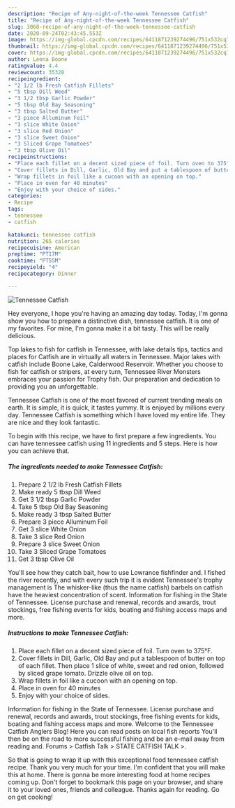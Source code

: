 ```yaml
---
description: "Recipe of Any-night-of-the-week Tennessee Catfish"
title: "Recipe of Any-night-of-the-week Tennessee Catfish"
slug: 3068-recipe-of-any-night-of-the-week-tennessee-catfish
date: 2020-09-24T02:43:45.553Z
image: https://img-global.cpcdn.com/recipes/6411871239274496/751x532cq70/tennessee-catfish-recipe-main-photo.jpg
thumbnail: https://img-global.cpcdn.com/recipes/6411871239274496/751x532cq70/tennessee-catfish-recipe-main-photo.jpg
cover: https://img-global.cpcdn.com/recipes/6411871239274496/751x532cq70/tennessee-catfish-recipe-main-photo.jpg
author: Leona Boone
ratingvalue: 4.4
reviewcount: 35328
recipeingredient:
- "2 1/2 lb Fresh Catfish Fillets"
- "5 tbsp Dill Weed"
- "3 1/2 tbsp Garlic Powder"
- "5 tbsp Old Bay Seasoning"
- "3 tbsp Salted Butter"
- "3 piece Alluminum Foil"
- "3 slice White Onion"
- "3 slice Red Onion"
- "3 slice Sweet Onion"
- "3 Sliced Grape Tomatoes"
- "3 tbsp Olive Oil"
recipeinstructions:
- "Place each fillet on a decent sized piece of foil. Turn oven to 375°F."
- "Cover fillets in Dill, Garlic, Old Bay and put a tablespoon of butter on top of each fillet. Then place 1 slice of white, sweet and red onion, followed by sliced grape tomato. Drizzle olive oil on top."
- "Wrap fillets in foil like a cucoon with an opening on top."
- "Place in oven for 40 minutes"
- "Enjoy with your choice of sides."
categories:
- Recipe
tags:
- tennessee
- catfish

katakunci: tennessee catfish 
nutrition: 265 calories
recipecuisine: American
preptime: "PT17M"
cooktime: "PT55M"
recipeyield: "4"
recipecategory: Dinner

---
```



![Tennessee Catfish](https://img-global.cpcdn.com/recipes/6411871239274496/751x532cq70/tennessee-catfish-recipe-main-photo.jpg)

Hey everyone, I hope you're having an amazing day today. Today, I'm gonna show you how to prepare a distinctive dish, tennessee catfish. It is one of my favorites. For mine, I'm gonna make it a bit tasty. This will be really delicious.

Top lakes to fish for catfish in Tennessee, with lake details tips, tactics and places for Catfish are in virtually all waters in Tennessee. Major lakes with catfish include Boone Lake, Calderwood Reservoir. Whether you choose to fish for catfish or stripers, at every turn, Tennessee River Monsters embraces your passion for Trophy fish. Our preparation and dedication to providing you an unforgettable.

Tennessee Catfish is one of the most favored of current trending meals on earth. It is simple, it is quick, it tastes yummy. It is enjoyed by millions every day. Tennessee Catfish is something which I have loved my entire life. They are nice and they look fantastic.


To begin with this recipe, we have to first prepare a few ingredients. You can have tennessee catfish using 11 ingredients and 5 steps. Here is how you can achieve that.

<!--inarticleads1-->

##### The ingredients needed to make Tennessee Catfish:

1. Prepare 2 1/2 lb Fresh Catfish Fillets
1. Make ready 5 tbsp Dill Weed
1. Get 3 1/2 tbsp Garlic Powder
1. Take 5 tbsp Old Bay Seasoning
1. Make ready 3 tbsp Salted Butter
1. Prepare 3 piece Alluminum Foil
1. Get 3 slice White Onion
1. Take 3 slice Red Onion
1. Prepare 3 slice Sweet Onion
1. Take 3 Sliced Grape Tomatoes
1. Get 3 tbsp Olive Oil


You&#39;ll see how they catch bait, how to use Lowrance fishfinder and. I fished the river recently, and with every such trip it is evident Tennessee&#39;s trophy management is The whisker-like (thus the name catfish) barbels on catfish have the heaviest concentration of scent. Information for fishing in the State of Tennessee. License purchase and renewal, records and awards, trout stockings, free fishing events for kids, boating and fishing access maps and more. 

<!--inarticleads2-->

##### Instructions to make Tennessee Catfish:

1. Place each fillet on a decent sized piece of foil. Turn oven to 375°F.
1. Cover fillets in Dill, Garlic, Old Bay and put a tablespoon of butter on top of each fillet. Then place 1 slice of white, sweet and red onion, followed by sliced grape tomato. Drizzle olive oil on top.
1. Wrap fillets in foil like a cucoon with an opening on top.
1. Place in oven for 40 minutes
1. Enjoy with your choice of sides.


Information for fishing in the State of Tennessee. License purchase and renewal, records and awards, trout stockings, free fishing events for kids, boating and fishing access maps and more. Welcome to the Tennessee Catfish Anglers Blog! Here you can read posts on local fish reports You&#39;ll then be on the road to more successful fishing and be an e-mail away from reading and. Forums &gt; Catfish Talk &gt; STATE CATFISH TALK &gt;. 

So that is going to wrap it up with this exceptional food tennessee catfish recipe. Thank you very much for your time. I'm confident that you will make this at home. There is gonna be more interesting food at home recipes coming up. Don't forget to bookmark this page on your browser, and share it to your loved ones, friends and colleague. Thanks again for reading. Go on get cooking!
